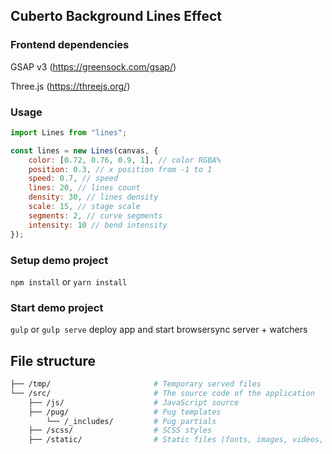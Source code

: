 ## Cuberto Background Lines Effect

### Frontend dependencies
GSAP v3 (https://greensock.com/gsap/)

Three.js (https://threejs.org/)

### Usage
```js
import Lines from "lines";

const lines = new Lines(canvas, {
    color: [0.72, 0.76, 0.9, 1], // color RGBA%
    position: 0.3, // x position from -1 to 1
    speed: 0.7, // speed
    lines: 20, // lines count
    density: 30, // lines density
    scale: 15, // stage scale
    segments: 2, // curve segments
    intensity: 10 // bend intensity
});
```

### Setup demo project

`npm install` or `yarn install`

### Start demo project

`gulp` or `gulp serve` deploy app and start browsersync server + watchers

## File structure
```bash
├── /tmp/                       # Temporary served files
└── /src/                       # The source code of the application
    ├── /js/                    # JavaScript source
    ├── /pug/                   # Pug templates
        └── /_includes/         # Pug partials
    ├── /scss/                  # SCSS styles
    ├── /static/                # Static files (fonts, images, videos, etc..)
